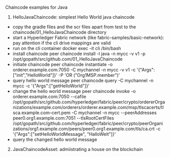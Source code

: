 Chaincode examples for Java

1. HelloJavaChaincode: simplest Hello World java chaincode 

- copy the gradle files and the scr files apart from test to the chaincode/01_HelloJavaChaincode directory
- start a Hyperledger Fabric network (like fabric-samples/basic-network): pay attention if the cli drive mappings are valid
- run on the cli container
   docker exec -it cli /bin/bash
- install chaincode
   peer chaincode install -l java -n mycc -v v1 -p /opt/gopath/src/github.com/01_HelloJavaChaincode
- initiate chaincode
   peer chaincode instantiate -o orderer.example.com:7050 -C mychannel -n mycc  -v v1 -c '{"Args":["init","HelloWorld"]}' -P 'OR ("Org1MSP.member")'
- query hello world message
   peer chaincode query -C mychannel -n mycc -c '{"Args":["getHelloWorld"]}'
- change the hello world message
   peer chaincode invoke -o orderer.example.com:7050 --cafile /opt/gopath/src/github.com/hyperledger/fabric/peer/crypto/ordererOrganizations/example.com/orderers/orderer.example.com/msp/tlscacerts/tlsca.example.com-cert.pem -C mychannel -n mycc --peerAddresses peer0.org1.example.com:7051 --tlsRootCertFiles /opt/gopath/src/github.com/hyperledger/fabric/peer/crypto/peerOrganizations/org1.example.com/peers/peer0.org1.example.com/tls/ca.crt -c '{"Args":["setHelloWorldMessage", "HalloWelt"]}'
- query the changed hello world message

2. JavaChaincodeAsset: admiistrating a house on the blockchain







